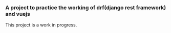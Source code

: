 ### A project to practice the working of drf(django rest framework) and vuejs

This project is a work in progress.